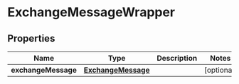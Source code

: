 

# ExchangeMessageWrapper


## Properties

| Name | Type | Description | Notes |
|------------ | ------------- | ------------- | -------------|
|**exchangeMessage** | [**ExchangeMessage**](ExchangeMessage.md) |  |  [optional] |



